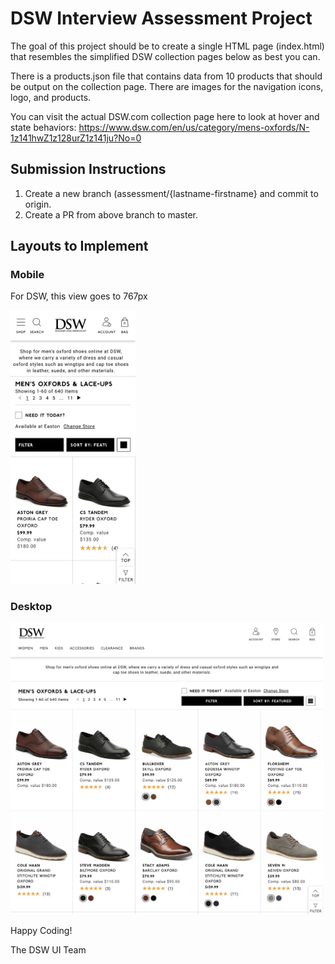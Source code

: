 # DSW Interview Assessment Project
The goal of this project should be to create a single HTML page (index.html) that resembles the simplified DSW collection pages below as best you can.

There is a products.json file that contains data from 10 products that should be output on the collection page.
There are images for the navigation icons, logo, and products.

You can visit the actual DSW.com collection page here to look at hover and state behaviors:
https://www.dsw.com/en/us/category/mens-oxfords/N-1z141hwZ1z128urZ1z141ju?No=0

<h2>Submission Instructions</h2>
<ol>
  <li>Create a new branch (assessment/{lastname-firstname} and commit to origin.</li>
  <li>Create a PR from above branch to master.</li>
</ol>

<h2>Layouts to Implement</h2>
<div>
  <h3>Mobile</h3>
  <p>For DSW, this view goes to 767px</p>
  <p><img src="collection-page-mobile.png" width="200"/></p>
</div>
<div>
    <h3>Desktop</h3>
   <p><img src="collection-page-desktop.png" width="500"/></p>
</div>


Happy Coding!

The DSW UI Team
